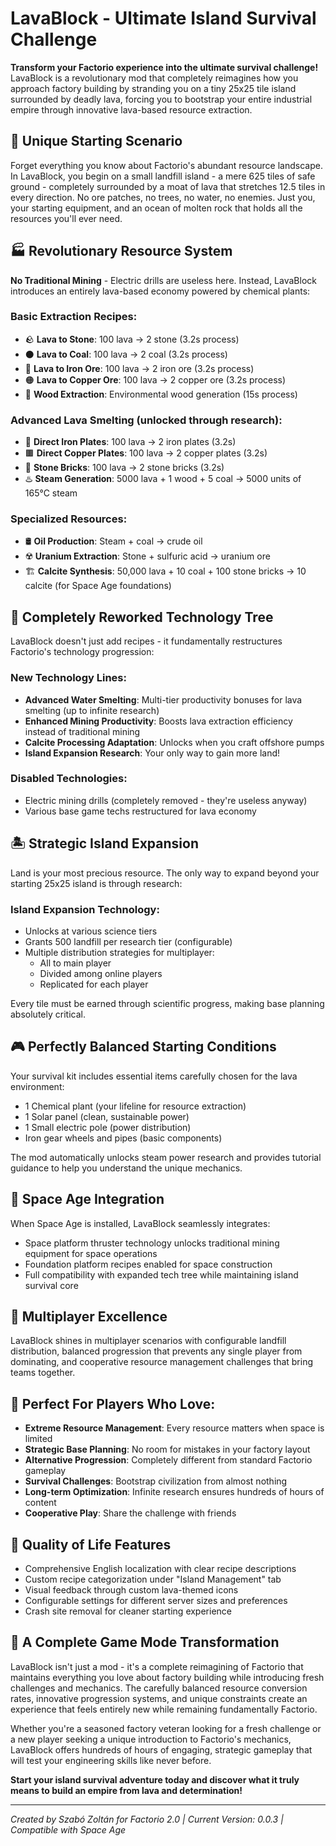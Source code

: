 # LavaBlock - Ultimate Island Survival Challenge

**Transform your Factorio experience into the ultimate survival challenge!** LavaBlock is a revolutionary mod that completely reimagines how you approach factory building by stranding you on a tiny 25x25 tile island surrounded by deadly lava, forcing you to bootstrap your entire industrial empire through innovative lava-based resource extraction.

## 🌋 Unique Starting Scenario

Forget everything you know about Factorio's abundant resource landscape. In LavaBlock, you begin on a small landfill island - a mere 625 tiles of safe ground - completely surrounded by a moat of lava that stretches 12.5 tiles in every direction. No ore patches, no trees, no water, no enemies. Just you, your starting equipment, and an ocean of molten rock that holds all the resources you'll ever need.

## 🏭 Revolutionary Resource System

**No Traditional Mining** - Electric drills are useless here. Instead, LavaBlock introduces an entirely lava-based economy powered by chemical plants:

### Basic Extraction Recipes:

- 🪨 **Lava to Stone**: 100 lava → 2 stone (3.2s process)
- ⚫ **Lava to Coal**: 100 lava → 2 coal (3.2s process)
- 🔧 **Lava to Iron Ore**: 100 lava → 2 iron ore (3.2s process)
- 🟠 **Lava to Copper Ore**: 100 lava → 2 copper ore (3.2s process)
- 🌳 **Wood Extraction**: Environmental wood generation (15s process)

### Advanced Lava Smelting (unlocked through research):

- 🔩 **Direct Iron Plates**: 100 lava → 2 iron plates (3.2s)
- 🟫 **Direct Copper Plates**: 100 lava → 2 copper plates (3.2s)
- 🧱 **Stone Bricks**: 100 lava → 2 stone bricks (3.2s)
- ♨️ **Steam Generation**: 5000 lava + 1 wood + 5 coal → 5000 units of 165°C steam

### Specialized Resources:

- 🛢️ **Oil Production**: Steam + coal → crude oil
- ☢️ **Uranium Extraction**: Stone + sulfuric acid → uranium ore
- 🏗️ **Calcite Synthesis**: 50,000 lava + 10 coal + 100 stone bricks → 10 calcite (for Space Age foundations)
## 🔬 Completely Reworked Technology Tree

LavaBlock doesn't just add recipes - it fundamentally restructures Factorio's technology progression:

### New Technology Lines:

- **Advanced Water Smelting**: Multi-tier productivity bonuses for lava smelting (up to infinite research)
- **Enhanced Mining Productivity**: Boosts lava extraction efficiency instead of traditional mining
- **Calcite Processing Adaptation**: Unlocks when you craft offshore pumps
- **Island Expansion Research**: Your only way to gain more land!

### Disabled Technologies:

- Electric mining drills (completely removed - they're useless anyway)
- Various base game techs restructured for lava economy
## 🏝️ Strategic Island Expansion

Land is your most precious resource. The only way to expand beyond your starting 25x25 island is through research:

### Island Expansion Technology:

- Unlocks at various science tiers
- Grants 500 landfill per research tier (configurable)
- Multiple distribution strategies for multiplayer:
  - All to main player
  - Divided among online players
  - Replicated for each player

Every tile must be earned through scientific progress, making base planning absolutely critical.

## 🎮 Perfectly Balanced Starting Conditions

Your survival kit includes essential items carefully chosen for the lava environment:

- 1 Chemical plant (your lifeline for resource extraction)
- 1 Solar panel (clean, sustainable power)
- 1 Small electric pole (power distribution)
- Iron gear wheels and pipes (basic components)

The mod automatically unlocks steam power research and provides tutorial guidance to help you understand the unique mechanics.

## 🚀 Space Age Integration

When Space Age is installed, LavaBlock seamlessly integrates:

- Space platform thruster technology unlocks traditional mining equipment for space operations
- Foundation platform recipes enabled for space construction
- Full compatibility with expanded tech tree while maintaining island survival core

## 👥 Multiplayer Excellence

LavaBlock shines in multiplayer scenarios with configurable landfill distribution, balanced progression that prevents any single player from dominating, and cooperative resource management challenges that bring teams together.

## 🎯 Perfect For Players Who Love:

- **Extreme Resource Management**: Every resource matters when space is limited
- **Strategic Base Planning**: No room for mistakes in your factory layout
- **Alternative Progression**: Completely different from standard Factorio gameplay
- **Survival Challenges**: Bootstrap civilization from almost nothing
- **Long-term Optimization**: Infinite research ensures hundreds of hours of content
- **Cooperative Play**: Share the challenge with friends

## 🔧 Quality of Life Features

- Comprehensive English localization with clear recipe descriptions
- Custom recipe categorization under "Island Management" tab
- Visual feedback through custom lava-themed icons
- Configurable settings for different server sizes and preferences
- Crash site removal for cleaner starting experience
## 🌟 A Complete Game Mode Transformation

LavaBlock isn't just a mod - it's a complete reimagining of Factorio that maintains everything you love about factory building while introducing fresh challenges and mechanics. The carefully balanced resource conversion rates, innovative progression systems, and unique constraints create an experience that feels entirely new while remaining fundamentally Factorio.

Whether you're a seasoned factory veteran looking for a fresh challenge or a new player seeking a unique introduction to Factorio's mechanics, LavaBlock offers hundreds of hours of engaging, strategic gameplay that will test your engineering skills like never before.

**Start your island survival adventure today and discover what it truly means to build an empire from lava and determination!**

---

*Created by Szabó Zoltán for Factorio 2.0 | Current Version: 0.0.3 | Compatible with Space Age*

